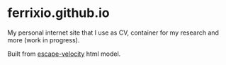 # ferrixio.github.io

My personal internet site that I use as CV, container for my research and more (work in progress).

Built from [escape-velocity](https://html5up.net/escape-velocity) html model.